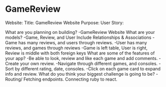 # GameReview

Website:
Title: GameReview Website
Purpose:
User Story:

What are you planning on building?
-GameReview Website
What are your models?
-Game, Review, and User
Include Relationships & Associations
-Game has many reviews, and users through reviews.
-User has many reviews, and games through reviews
-Game is left table, User is right, Review is middle with both foreign keys
What are some of the features of your app?
-Be able to look, review and like each game and add comments.
-Create your own review.
-Navigate through different games, and consoles.
-Sort by different rating, date, consoles.
-Click on each game card to expand info and review.
What do you think your biggest challenge is going to be?
-Routing/ Fetching endpoints. Connecting ruby to react.
